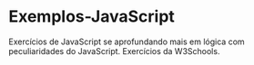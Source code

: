 # Exemplos-JavaScript
Exercícios de JavaScript se aprofundando mais em lógica com peculiaridades do JavaScript. 
Exercícios da W3Schools.
